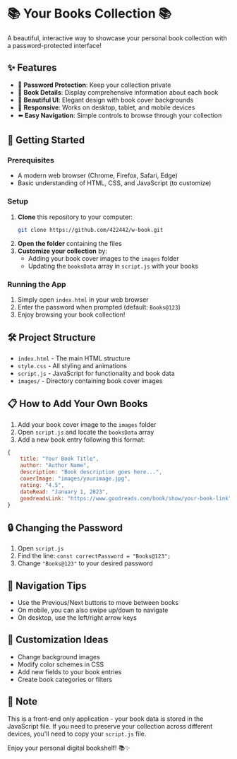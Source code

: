 # 📚 Your Books Collection 📚

A beautiful, interactive way to showcase your personal book collection with a password-protected interface!

## ✨ Features

- 🔐 **Password Protection**: Keep your collection private
- 📖 **Book Details**: Display comprehensive information about each book
- 🌈 **Beautiful UI**: Elegant design with book cover backgrounds
- 📱 **Responsive**: Works on desktop, tablet, and mobile devices
- ⬅️ **Easy Navigation**: Simple controls to browse through your collection

## 🚀 Getting Started

### Prerequisites

- A modern web browser (Chrome, Firefox, Safari, Edge)
- Basic understanding of HTML, CSS, and JavaScript (to customize)

### Setup

1. **Clone** this repository to your computer:
   ```bash
   git clone https://github.com/422442/w-book.git
   ```
2. **Open the folder** containing the files
3. **Customize your collection** by:
   - Adding your book cover images to the `images` folder
   - Updating the `booksData` array in `script.js` with your books

### Running the App

1. Simply open `index.html` in your web browser
2. Enter the password when prompted (default: `Books@123`)
3. Enjoy browsing your book collection!

## 🛠️ Project Structure

- `index.html` - The main HTML structure
- `style.css` - All styling and animations
- `script.js` - JavaScript for functionality and book data
- `images/` - Directory containing book cover images

## 📋 How to Add Your Own Books

1. Add your book cover image to the `images` folder
2. Open `script.js` and locate the `booksData` array
3. Add a new book entry following this format:

```javascript
{
    title: "Your Book Title",
    author: "Author Name",
    description: "Book description goes here...",
    coverImage: "images/yourimage.jpg",
    rating: "4.5",
    dateRead: "January 1, 2023",
    goodreadsLink: "https://www.goodreads.com/book/show/your-book-link"
}
```

## 🔒 Changing the Password

1. Open `script.js`
2. Find the line: `const correctPassword = "Books@123";`
3. Change `"Books@123"` to your desired password

## 📱 Navigation Tips

- Use the Previous/Next buttons to move between books
- On mobile, you can also swipe up/down to navigate
- On desktop, use the left/right arrow keys

## 🎨 Customization Ideas

- Change background images
- Modify color schemes in CSS
- Add new fields to your book entries
- Create book categories or filters

## 📝 Note

This is a front-end only application - your book data is stored in the JavaScript file. If you need to preserve your collection across different devices, you'll need to copy your `script.js` file.

Enjoy your personal digital bookshelf! 📚✨
